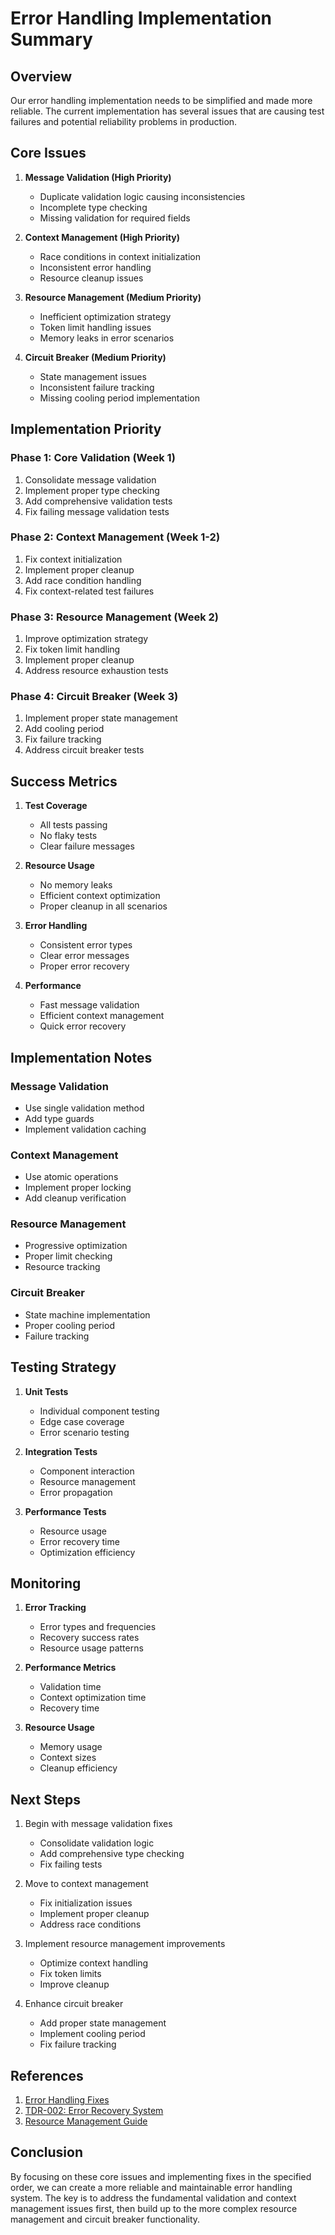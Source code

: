# Error Handling Implementation Summary

## Overview

Our error handling implementation needs to be simplified and made more reliable. The current implementation has several issues that are causing test failures and potential reliability problems in production.

## Core Issues

1. **Message Validation (High Priority)**
   - Duplicate validation logic causing inconsistencies
   - Incomplete type checking
   - Missing validation for required fields

2. **Context Management (High Priority)**
   - Race conditions in context initialization
   - Inconsistent error handling
   - Resource cleanup issues

3. **Resource Management (Medium Priority)**
   - Inefficient optimization strategy
   - Token limit handling issues
   - Memory leaks in error scenarios

4. **Circuit Breaker (Medium Priority)**
   - State management issues
   - Inconsistent failure tracking
   - Missing cooling period implementation

## Implementation Priority

### Phase 1: Core Validation (Week 1)
1. Consolidate message validation
2. Implement proper type checking
3. Add comprehensive validation tests
4. Fix failing message validation tests

### Phase 2: Context Management (Week 1-2)
1. Fix context initialization
2. Implement proper cleanup
3. Add race condition handling
4. Fix context-related test failures

### Phase 3: Resource Management (Week 2)
1. Improve optimization strategy
2. Fix token limit handling
3. Implement proper cleanup
4. Address resource exhaustion tests

### Phase 4: Circuit Breaker (Week 3)
1. Implement proper state management
2. Add cooling period
3. Fix failure tracking
4. Address circuit breaker tests

## Success Metrics

1. **Test Coverage**
   - All tests passing
   - No flaky tests
   - Clear failure messages

2. **Resource Usage**
   - No memory leaks
   - Efficient context optimization
   - Proper cleanup in all scenarios

3. **Error Handling**
   - Consistent error types
   - Clear error messages
   - Proper error recovery

4. **Performance**
   - Fast message validation
   - Efficient context management
   - Quick error recovery

## Implementation Notes

### Message Validation
- Use single validation method
- Add type guards
- Implement validation caching

### Context Management
- Use atomic operations
- Implement proper locking
- Add cleanup verification

### Resource Management
- Progressive optimization
- Proper limit checking
- Resource tracking

### Circuit Breaker
- State machine implementation
- Proper cooling period
- Failure tracking

## Testing Strategy

1. **Unit Tests**
   - Individual component testing
   - Edge case coverage
   - Error scenario testing

2. **Integration Tests**
   - Component interaction
   - Resource management
   - Error propagation

3. **Performance Tests**
   - Resource usage
   - Error recovery time
   - Optimization efficiency

## Monitoring

1. **Error Tracking**
   - Error types and frequencies
   - Recovery success rates
   - Resource usage patterns

2. **Performance Metrics**
   - Validation time
   - Context optimization time
   - Recovery time

3. **Resource Usage**
   - Memory usage
   - Context sizes
   - Cleanup efficiency

## Next Steps

1. Begin with message validation fixes
   - Consolidate validation logic
   - Add comprehensive type checking
   - Fix failing tests

2. Move to context management
   - Fix initialization issues
   - Implement proper cleanup
   - Address race conditions

3. Implement resource management improvements
   - Optimize context handling
   - Fix token limits
   - Improve cleanup

4. Enhance circuit breaker
   - Add proper state management
   - Implement cooling period
   - Fix failure tracking

## References

1. [Error Handling Fixes](./ERROR-HANDLING-FIXES.md)
2. [TDR-002: Error Recovery System](./TDR-002-ERROR-RECOVERY.md)
3. [Resource Management Guide](./RESOURCE-MANAGEMENT-GUIDE.md)

## Conclusion

By focusing on these core issues and implementing fixes in the specified order, we can create a more reliable and maintainable error handling system. The key is to address the fundamental validation and context management issues first, then build up to the more complex resource management and circuit breaker functionality.

